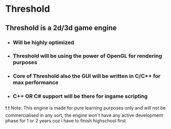 # Threshold #

## Threshold is a 2d/3d game engine ##

* ### Will be highly optimized ###

* ### Threshold will be using the power of OpenGL for rendering purposes ###

* ### Core of Threshold also the GUI will be written in C/C++ for max performance ###

* ### C++ OR C# support will be there for ingame scripting  ###


:exclamation: :exclamation: Note: This engine is made for pure learning purposes only and will not be commercialised in any sort, 
the engine won't have any active development phase for 1 or 2 years coz i have to finish highschool first